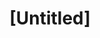 ---
pid: RS304
title: "[Untitled]"
location_transcription: 
zipcode: '19103'
outside_phl: 
neighborhood: Rittenhouse Square,Avenue of The Arts,Logan Square,Fitler Square
age: '64'
age_range: 60-69
instagram: 
image_file_name: RS_304.jpg
proposal_transcription: |-
  Native American's in Delaware Valley. use the voice of current Native Americans living in the surrounding places.
  see the Upenn museum exhibit capturing their voices + traditions!
  past community monuments. short snippets of voices
topic: African Americans,Culture,History,Inclusivity,Philadelphia
topic_summary: 0, 0, 0, 0, 0
type: Audio
keywords_other: native americans, indigenous people, Delaware valley
credit: Uda B Bartholomew w/ Shawn Darbin
image_labels: 
twitter: 
facebook: 
permalink: "/monuments/rs304/"
layout: item-page
---